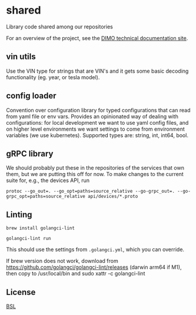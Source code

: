 # shared
Library code shared among our repositories

For an overview of the project, see the [DIMO technical documentation site](https://docs.dimo.zone/docs).

## vin utils
Use the VIN type for strings that are VIN's and it gets some basic decoding functionality (eg. year, or tesla model).

## config loader
Convention over configuration library for typed configurations that can read from yaml file or env vars. Provides an opinionated
way of dealing with configurations: for local development we want to use yaml config files, and on higher level environments 
we want settings to come from environment variables (we use kubernetes). Supported types are: string, int, int64, bool. 

## gRPC library

We should probably put these in the repositories of the services that own them, but we are putting this off for now. To make changes to the current suite for, e.g., the devices API, run

```
protoc --go_out=. --go_opt=paths=source_relative --go-grpc_out=. --go-grpc_opt=paths=source_relative api/devices/*.proto
```

## Linting

`brew install golangci-lint`

`golangci-lint run`

This should use the settings from `.golangci.yml`, which you can override.

If brew version does not work, download from https://github.com/golangci/golangci-lint/releases (darwin arm64 if M1), then copy to /usr/local/bin and sudo xattr -c golangci-lint

## License

[BSL](LICENSE.md)
